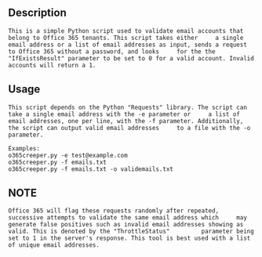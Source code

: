 ## Description
    This is a simple Python script used to validate email accounts that belong to Office 365 tenants. This script takes either     a single email address or a list of email addresses as input, sends a request to Office 365 without a password, and looks     for the the "IfExistsResult" parameter to be set to 0 for a valid account. Invalid accounts will return a 1.

## Usage
    This script depends on the Python "Requests" library. The script can take a single email address with the -e parameter or     a list of email addresses, one per line, with the -f parameter. Additionally, the script can output valid email addresses     to a file with the -o parameter.
    
    Examples:
    o365creeper.py -e test@example.com
    o365creeper.py -f emails.txt
    o365creeper.py -f emails.txt -o validemails.txt

## NOTE
    Office 365 will flag these requests randomly after repeated, successive attempts to validate the same email address which     may generate false positives such as invalid email addresses showing as valid. This is denoted by the "ThrottleStatus"         parameter being set to 1 in the server's response. This tool is best used with a list of unique email addresses.
